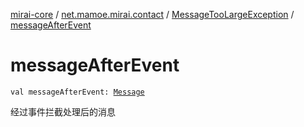 [mirai-core](../../index.md) / [net.mamoe.mirai.contact](../index.md) / [MessageTooLargeException](index.md) / [messageAfterEvent](./message-after-event.md)

# messageAfterEvent

`val messageAfterEvent: `[`Message`](../../net.mamoe.mirai.message.data/-message/index.md)

经过事件拦截处理后的消息

